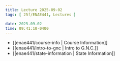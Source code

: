 ```yaml
---
title: Lecture 2025-09-02
tags: [ 25f/ENAE441, Lectures ]

date: 2025.09.02
time: 09:41:10-0400
---
```


- [[enae441/course-info | Course Information]]
- [[enae441/intro-to-gnc | Intro to G.N.C.]]
- [[enae441/state-information | State Information]]

